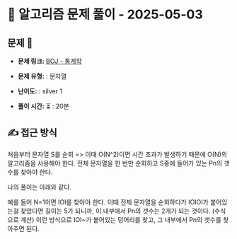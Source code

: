 # 📝 알고리즘 문제 풀이 - 2025-05-03

## 문제 📖

- **문제 링크:** [BOJ - 통계학](https://www.acmicpc.net/problem/5525)

- **문제 유형:** : 문자열

- **난이도:** : silver 1

- **풀이 시간:** ⏳ : 20분

## ✍ 접근 방식

처음부터 문자열 S를 순회
=> 이때 O(N^2)이면 시간 초과가 발생하기 때문에 O(N)의 알고리즘을 사용해야 한다.
전체 문자열을 한 번만 순회하고 S중에 들어가 있는 Pn의 갯수를 찾아야 한다.

나의 풀이는 아래와 같다.

예를 들어 N=1이면 IOI를 찾아야 한다.
이때 전체 문자열을 순회하다가 IOIOI가 붙어있는걸 찾았다면 길이는 5가 되니까, 이 내부에서 Pn의 갯수는 2개가 되는 것이다. (수식으로 계산)
이런 방식으로 IOI~가 붙어있는 덩어리를 찾고, 그 내부에서 Pn의 갯수를 찾아주면 된다.
